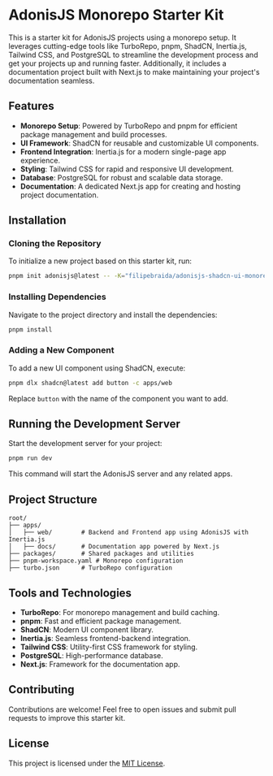 # AdonisJS Monorepo Starter Kit

This is a starter kit for AdonisJS projects using a monorepo setup. It leverages cutting-edge tools like TurboRepo, pnpm, ShadCN, Inertia.js, Tailwind CSS, and PostgreSQL to streamline the development process and get your projects up and running faster. Additionally, it includes a documentation project built with Next.js to make maintaining your project's documentation seamless.

## Features

- **Monorepo Setup**: Powered by TurboRepo and pnpm for efficient package management and build processes.
- **UI Framework**: ShadCN for reusable and customizable UI components.
- **Frontend Integration**: Inertia.js for a modern single-page app experience.
- **Styling**: Tailwind CSS for rapid and responsive UI development.
- **Database**: PostgreSQL for robust and scalable data storage.
- **Documentation**: A dedicated Next.js app for creating and hosting project documentation.

## Installation

### Cloning the Repository
To initialize a new project based on this starter kit, run:
```bash
pnpm init adonisjs@latest -- -K="filipebraida/adonisjs-shadcn-ui-monorepo.git"
```

### Installing Dependencies
Navigate to the project directory and install the dependencies:
```bash
pnpm install
```

### Adding a New Component
To add a new UI component using ShadCN, execute:
```bash
pnpm dlx shadcn@latest add button -c apps/web
```
Replace `button` with the name of the component you want to add.

## Running the Development Server

Start the development server for your project:
```bash
pnpm run dev
```
This command will start the AdonisJS server and any related apps.

## Project Structure

```
root/
├── apps/
│   ├── web/        # Backend and Frontend app using AdonisJS with Inertia.js
│   ├── docs/       # Documentation app powered by Next.js
├── packages/       # Shared packages and utilities
├── pnpm-workspace.yaml # Monorepo configuration
├── turbo.json      # TurboRepo configuration
```

## Tools and Technologies

- **TurboRepo**: For monorepo management and build caching.
- **pnpm**: Fast and efficient package management.
- **ShadCN**: Modern UI component library.
- **Inertia.js**: Seamless frontend-backend integration.
- **Tailwind CSS**: Utility-first CSS framework for styling.
- **PostgreSQL**: High-performance database.
- **Next.js**: Framework for the documentation app.

## Contributing

Contributions are welcome! Feel free to open issues and submit pull requests to improve this starter kit.

## License

This project is licensed under the [MIT License](LICENSE).
